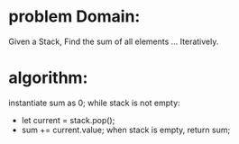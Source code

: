 # problem Domain: 
Given a Stack, Find the sum of all elements ... Iteratively.
# algorithm:
instantiate sum as 0;
while stack is not empty:
 - let current = stack.pop();
 - sum += current.value;
 when stack is empty, return sum;  